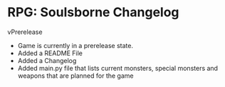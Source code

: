 # RPG: Soulsborne Changelog

vPrerelease
- Game is currently in a prerelease state.
- Added a README File
- Added a Changelog
- Added main.py file that lists current monsters, special monsters and weapons that are planned for the game